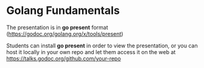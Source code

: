 # Golang Fundamentals

The presentation is in **go present** format (https://godoc.org/golang.org/x/tools/present)

Students can install **go present** in order to view the presentation, or you can host it locally in your own repo and let them access it on the web at https://talks.godoc.org/github.com/your-repo
